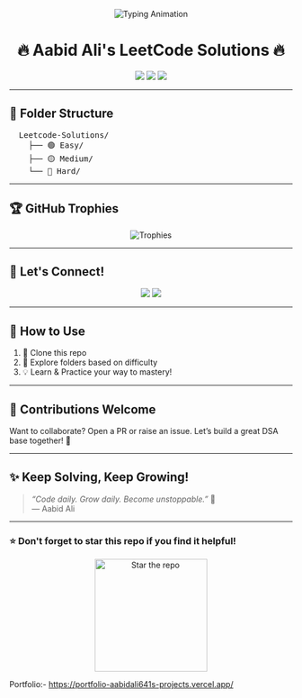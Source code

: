<!-- BANNER -->

<p align="center">
  <img src="https://readme-typing-svg.herokuapp.com?font=Fira+Code&weight=500&size=25&duration=2000&pause=500&color=00F7FF&center=true&vCenter=true&width=600&lines=Welcome+to+Aabid's+LeetCode+Repo!;Easy+%7C+Medium+%7C+Hard+Solutions;🚀+Keep+Solving%2C+Keep+Growing!" alt="Typing Animation" />
</p>

<h1 align="center">🔥 Aabid Ali's LeetCode Solutions 🔥</h1>

<p align="center">
  <img src="https://img.shields.io/badge/Problems%20Solved-100%2B-success?style=for-the-badge&logo=leetcode&logoColor=white" />
  <img src="https://img.shields.io/badge/Language-C++%2FJava%2FPython-blue?style=for-the-badge&logo=codeforces" />
  <img src="https://img.shields.io/badge/DSA-🧠%20Basic%20Level-brightgreen?style=for-the-badge&logo=algolia" />
</p>

---

## 📁 Folder Structure
<pre>
  Leetcode-Solutions/
    ├── 🟢 Easy/
    ├── 🟡 Medium/
    └── 🔴 Hard/
</pre>

---



## 🏆 GitHub Trophies

<p align="center">
  <img src="https://github-profile-trophy.vercel.app/?username=aabidali641&theme=tokyonight&margin-w=10&row=2&column=3" alt="Trophies" />
</p>

---

## 🚀 Let's Connect!

<p align="center">
  <a href="https://github.com/aabidali641"><img src="https://img.shields.io/badge/GitHub-aabidali641-black?style=for-the-badge&logo=github" /></a>
  <a href="https://linkedin.com/in/aabidali641"><img src="https://img.shields.io/badge/LinkedIn-Connect-blue?style=for-the-badge&logo=linkedin" /></a>
</p>

---

## 🌟 How to Use

1. 📂 Clone this repo
2. 🚀 Explore folders based on difficulty
3. 💡 Learn & Practice your way to mastery!

---

## 🙌 Contributions Welcome

Want to collaborate? Open a PR or raise an issue. Let’s build a great DSA base together! 💪

---

## ✨ Keep Solving, Keep Growing!

> *“Code daily. Grow daily. Become unstoppable.”* 🚀  
> — Aabid Ali

---

### ⭐ Don't forget to star this repo if you find it helpful!

<p align="center">
  <img src="https://media.giphy.com/media/QssGEmpkyEOhBCb7e1/giphy.gif" width="200" alt="Star the repo" />
</p>

Portfolio:- https://portfolio-aabidali641s-projects.vercel.app/

